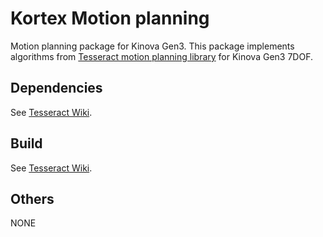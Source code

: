 # Kortex Motion planning
Motion planning package for Kinova Gen3. This package implements algorithms from [Tesseract motion planning library](https://github.com/tesseract-robotics/tesseract_planning) for Kinova Gen3 7DOF.

## Dependencies
See [Tesseract Wiki](https://tesseract-docs.readthedocs.io/en/latest/_source/intro/getting_started_doc.html).

## Build
See [Tesseract Wiki](https://tesseract-docs.readthedocs.io/en/latest/_source/intro/getting_started_doc.html).

## Others 
NONE
